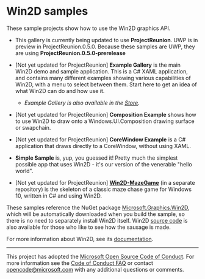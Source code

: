 # Win2D samples

These sample projects show how to use the Win2D graphics API.

- This gallery is currently being updated to use **ProjectReunion**.  UWP is in preview in ProjectReunion.0.5.0. 
  Because these samples are UWP, they are using **ProjectReunion.0.5.0-prerelease**

- [Not yet updated for ProjectReunion] **Example Gallery** is the main Win2D demo and sample application. This is a C# XAML 
  application, and contains many different examples showing various capabilities of 
  Win2D, with a menu to select between them. Start here to get an idea of what Win2D can 
  do and how use it.

    - *Example Gallery is also available in the
      [Store](https://www.microsoft.com/store/apps/9NBLGGGXWT9F).*

- [Not yet updated for ProjectReunion] **Composition Example** shows how to use Win2D to draw onto a Windows.UI.Composition 
  drawing surface or swapchain.

- [Not yet updated for ProjectReunion] **CoreWindow Example** is a C# application that draws directly to a CoreWindow, 
  without using XAML.

- **Simple Sample** is, yup, you guessed it! Pretty much the simplest possible app that 
  uses Win2D - it's our version of the venerable "hello world".

- [Not yet updated for ProjectReunion] **[Win2D-MazeGame](https://github.com/microsoft/Win2DMazeGame)** (in a separate repository)
  is the skeleton of a classic maze chase game for Windows 10, written in C# and using Win2D.

These samples reference the NuGet package [Microsoft.Graphics.Win2D](http://www.nuget.org/packages/Microsoft.Graphics.Win2D), 
which will be automatically downloaded when you build the sample, so there is no need to 
separately install Win2D itself. Win2D [source code](http://github.com/Microsoft/Win2D) 
is also available for those who like to see how the sausage is made.

For more information about Win2D, see its [documentation](http://microsoft.github.io/Win2D).

---
This project has adopted the [Microsoft Open Source Code of Conduct](https://opensource.microsoft.com/codeofconduct/).
For more information see the [Code of Conduct FAQ](https://opensource.microsoft.com/codeofconduct/faq/) or contact
[opencode@microsoft.com](mailto:opencode@microsoft.com) with any additional questions or comments.
